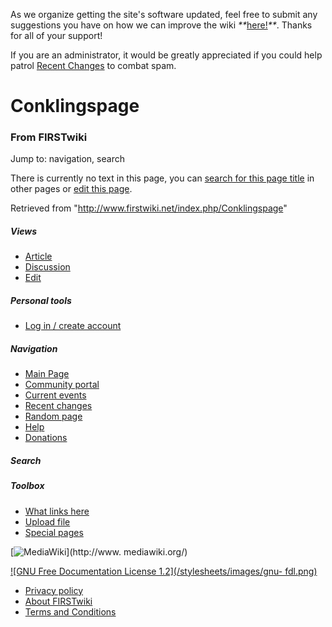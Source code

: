 As we organize getting the site's software updated, feel free to submit any
suggestions you have on how we can improve the wiki
_**_[here!](/index.php/User:Hallry/Suggestions "User:Hallry/Suggestions"
)_**_. Thanks for all of your support!

If you are an administrator, it would be greatly appreciated if you could help
patrol [Recent Changes](/index.php/Special:Recentchanges
"Special:Recentchanges" ) to combat spam.

# Conklingspage

### From FIRSTwiki

Jump to: navigation, search

There is currently no text in this page, you can [search for this page
title](/index.php/Special:Search/Conklingspage "Special:Search/Conklingspage"
) in other pages or [edit this
page](http://www.firstwiki.net/index.php?title=Conklingspage&action=edit
"http://www.firstwiki.net/index.php?title=Conklingspage&action=edit" ).

Retrieved from "<http://www.firstwiki.net/index.php/Conklingspage>"

##### Views

  * [Article](/index.php?title=Conklingspage&action=edit)
  * [Discussion](/index.php?title=Talk:Conklingspage&action=edit)
  * [Edit](/index.php?title=Conklingspage&action=edit)

##### Personal tools

  * [Log in / create account](/index.php?title=Special:Userlogin&returnto=Conklingspage)

[](/index.php/Main_Page "Main Page" )

##### Navigation

  * [Main Page](/index.php/Main_Page)
  * [Community portal](/index.php/FIRSTwiki:Community_portal)
  * [Current events](/index.php/Current_events)
  * [Recent changes](/index.php/Special:Recentchanges)
  * [Random page](/index.php/Special:Random)
  * [Help](/index.php/FIRSTwiki:Help)
  * [Donations](/index.php/FIRSTwiki:Site_support)

##### Search



##### Toolbox

  * [What links here](/index.php/Special:Whatlinkshere/Conklingspage)
  * [Upload file](/index.php/Special:Upload)
  * [Special pages](/index.php/Special:Specialpages)

[![MediaWiki](/skins/common/images/poweredby_mediawiki_88x31.png)](http://www.
mediawiki.org/)

[![GNU Free Documentation License 1.2](/stylesheets/images/gnu-
fdl.png)](http://www.gnu.org/copyleft/fdl.html)

  * [Privacy policy](/index.php/FIRSTwiki:Privacy_policy "FIRSTwiki:Privacy policy" )
  * [About FIRSTwiki](/index.php/FIRSTwiki:About "FIRSTwiki:About" )
  * [Terms and Conditions](/index.php/FIRSTwiki:Terms_and_conditions "FIRSTwiki:Terms and conditions" )

